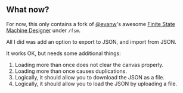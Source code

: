 ## What now?

For now, this only contains a fork of [@evanw](https://github.com/evanw)'s awesome [Finite State Machine Designer](http://madebyevan.com/fsm/) under `/fsm`.

All I did was add an option to export to JSON, and import from JSON.

It works OK, but needs some additional things:

1. Loading more than once does not clear the canvas properly.
2. Loading more than once causes duplications.
3. Logically, it should allow you to download the JSON as a file.
4. Logically, it should allow you to load the JSON by uploading a file.
